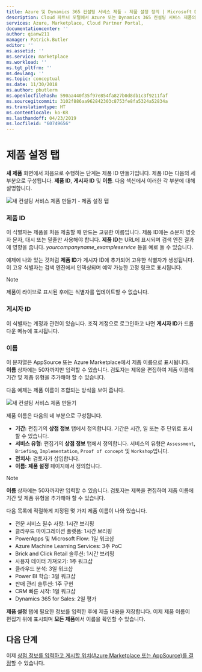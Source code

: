 ```yaml
---
title: Azure 및 Dynamics 365 컨설팅 서비스 제품 - 제품 설정 정의 | Microsoft Docs
description: Cloud 파트너 포털에서 Azure 또는 Dynamics 365 컨설팅 서비스 제품의 제품 설정 정의에 대한 가이드.
services: Azure, Marketplace, Cloud Partner Portal,
documentationcenter: ''
author: qianw211
manager: Patrick.Butler
editor: ''
ms.assetid: ''
ms.service: marketplace
ms.workload: ''
ms.tgt_pltfrm: ''
ms.devlang: ''
ms.topic: conceptual
ms.date: 11/30/2018
ms.author: pbutlerm
ms.openlocfilehash: 590aa440f35f97e854fa827b0d8db1c3f9211faf
ms.sourcegitcommit: 3102f886aa962842303c8753fe8fa5324a52834a
ms.translationtype: HT
ms.contentlocale: ko-KR
ms.lasthandoff: 04/23/2019
ms.locfileid: "60749656"
---
```

# <a name="offer-settings-tab"></a>제품 설정 탭

**새 제품** 화면에서 처음으로 수행하는 단계는 제품 ID 만들기입니다. 제품 ID는 다음의 세 부분으로 구성됩니다. **제품 ID**, **게시자 ID** 및 **이름**. 다음 섹션에서 이러한 각 부분에 대해 설명합니다.

![새 컨설팅 서비스 제품 만들기 - 제품 설정 탭](media/consultingoffer-settings-tab.png)

### <a name="offer-id"></a>제품 ID

이 식별자는 제품을 처음 제출할 때 만드는 고유한 이름입니다. 제품 ID에는 소문자 영숫자 문자, 대시 또는 밑줄만 사용해야 합니다. **제품 ID**는 URL에 표시되며 검색 엔진 결과에 영향을 줍니다. *yourcompanyname_exampleservice* 등을 예로 들 수 있습니다.

예제에 나와 있는 것처럼 **제품 ID**가 게시자 ID에 추가되어 고유한 식별자가 생성됩니다. 이 고유 식별자는 검색 엔진에서 인덱싱되며 예약 가능한 고정 링크로 표시됩니다.

>[!Note]
>제품이 라이브로 표시된 후에는 식별자를 업데이트할 수 없습니다.

### <a name="publisher-id"></a>게시자 ID

이 식별자는 계정과 관련이 있습니다. 조직 계정으로 로그인하고 나면 **게시자 ID**가 드롭다운 메뉴에 표시됩니다.

### <a name="name"></a>이름

이 문자열은 AppSource 또는 Azure Marketplace에서 제품 이름으로 표시됩니다. **이름** 상자에는 50자까지만 입력할 수 있습니다. 검토자는 제목을 편집하여 제품 이름에 기간 및 제품 유형을 추가해야 할 수 있습니다.

다음 예제는 제품 이름이 조합되는 방식을 보여 줍니다. 

![새 컨설팅 서비스 제품 만들기](media/cppsampleconsultingoffer.png)

제품 이름은 다음의 네 부분으로 구성됩니다.

-   **기간:** 편집기의 **상점 정보** 탭에서 정의합니다. 기간은 시간, 일 또는 주 단위로 표시할 수 있습니다.
-   **서비스 유형:** 편집기의 **상점 정보** 탭에서 정의합니다. 서비스의 유형은 `Assessment`, `Briefing`, `Implementation`, `Proof of concept` 및 `Workshop`입니다.
-   **전치사:** 검토자가 삽입합니다.
-   **이름:** **제품 설정** 페이지에서 정의합니다.

>[!Note]
>**이름** 상자에는 50자까지만 입력할 수 있습니다. 검토자는 제목을 편집하여 제품 이름에 기간 및 제품 유형을 추가해야 할 수 있습니다.

다음 목록에 적절하게 지정된 몇 가지 제품 이름이 나와 있습니다.

-   전문 서비스 필수 사항: 1시간 브리핑
-   클라우드 마이그레이션 플랫폼: 1시간 브리핑
-   PowerApps 및 Microsoft Flow: 1일 워크샵
-   Azure Machine Learning Services: 3주 PoC
-   Brick and Click Retail 솔루션: 1시간 브리핑
-   사용자 데이터 가져오기: 1주 워크샵
-   클라우드 분석: 3일 워크샵
-   Power BI 학습: 3일 워크샵
-   판매 관리 솔루션: 1주 구현
-   CRM 빠른 시작: 1일 워크샵
-   Dynamics 365 for Sales: 2일 평가

**제품 설정** 탭에 필요한 정보를 입력한 후에 제출 내용을 저장합니다. 이제 제품 이름이 편집기 위에 표시되며 **모든 제품**에서 이름을 확인할 수 있습니다.

## <a name="next-steps"></a>다음 단계

이제 [상점 정보를 입력하고 게시할 위치(Azure Marketplace 또는 AppSource)를 결정](./cpp-consulting-service-storefront-details.md)할 수 있습니다.
